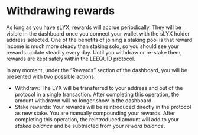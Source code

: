 # Withdrawing rewards

As long as you have sLYX, rewards will accrue periodically. They will be visible in the dashboard once you connect your wallet with the sLYX holder address selected. One of the benefits of joining a staking pool is that reward income is much more steady than staking solo, so you should see your rewards update steadily every day. Until you withdraw or re-stake them, rewards are kept safely within the LEEQUID protocol.

In any moment, under the “Rewards” section of the dashboard, you will be presented with two possible actions:

* Withdraw: The LYX will be transferred to your address and out of the protocol in a single transaction. After completing this operation, the amount withdrawn will no longer show in the dashboard.
* Stake rewards: Your rewards will be reintroduced directly in the protocol as new stake. You are manually compounding your rewards. After completing this operation, the reintroduced amount will add to your _staked balance_ and be subtracted from your _reward balance_.
